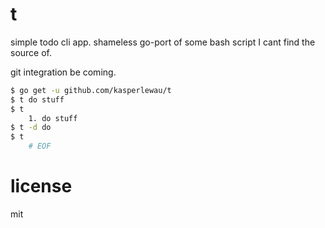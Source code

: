 # t

simple todo cli app. shameless go-port of some bash script I cant find the source of.

git integration be coming. 

```sh
$ go get -u github.com/kasperlewau/t
$ t do stuff
$ t 
	1. do stuff
$ t -d do 
$ t 
	# EOF
``` 

# license
mit
